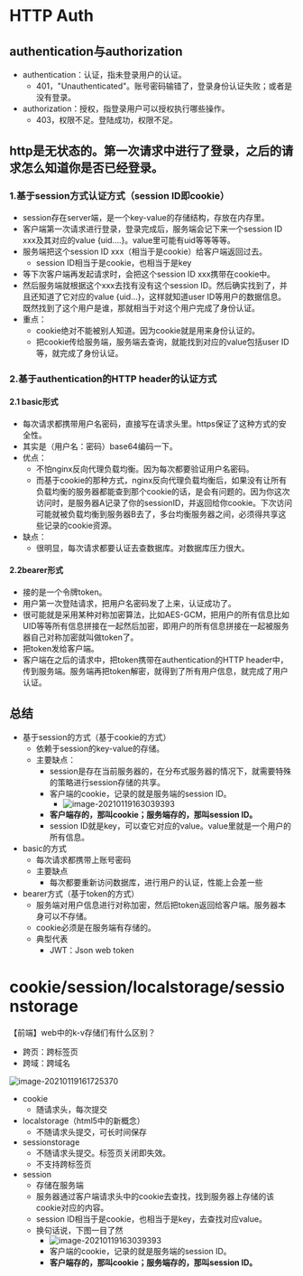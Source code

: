 # HTTP  Auth

## authentication与authorization

- authentication：认证，指未登录用户的认证。
  - 401，"Unauthenticated"。账号密码输错了，登录身份认证失败；或者是没有登录。
- authorization：授权，指登录用户可以授权执行哪些操作。
  - 403，权限不足。登陆成功，权限不足。

## http是无状态的。第一次请求中进行了登录，之后的请求怎么知道你是否已经登录。

### 1.基于session方式认证方式（session ID即cookie）

- session存在server端，是一个key-value的存储结构，存放在内存里。
- 客户端第一次请求进行登录，登录完成后，服务端会记下来一个session ID xxx及其对应的value {uid....}。value里可能有uid等等等等。
- 服务端把这个session ID xxx（相当于是cookie）给客户端返回过去。
  - session ID相当于是cookie，也相当于是key
- 等下次客户端再发起请求时，会把这个session ID xxx携带在cookie中。
- 然后服务端就根据这个xxx去找有没有这个session ID。然后确实找到了，并且还知道了它对应的value {uid...}，这样就知道user ID等用户的数据信息。既然找到了这个用户是谁，那就相当于对这个用户完成了身份认证。
- 重点：
  - cookie绝对不能被别人知道。因为cookie就是用来身份认证的。
  - 把cookie传给服务端，服务端去查询，就能找到对应的value包括user ID等，就完成了身份认证。

### 2.基于authentication的HTTP header的认证方式

#### 2.1 basic形式

- 每次请求都携带用户名密码，直接写在请求头里。https保证了这种方式的安全性。
- 其实是（用户名：密码）base64编码一下。
- 优点：
  - 不怕nginx反向代理负载均衡。因为每次都要验证用户名密码。
  - 而基于cookie的那种方式，nginx反向代理负载均衡后，如果没有让所有负载均衡的服务器都能查到那个cookie的话，是会有问题的。因为你这次访问时，是服务器A记录了你的sessionID，并返回给你cookie。下次访问可能就被负载均衡到服务器B去了，多台均衡服务器之间，必须得共享这些记录的cookie资源。
- 缺点：
  - 很明显，每次请求都要认证去查数据库。对数据库压力很大。

#### 2.2bearer形式

- 接的是一个令牌token。
- 用户第一次登陆请求，把用户名密码发了上来，认证成功了。
- 很可能就是采用某种对称加密算法，比如AES-GCM，把用户的所有信息比如UID等等所有信息拼接在一起然后加密，即用户的所有信息拼接在一起被服务器自己对称加密就叫做token了。
- 把token发给客户端。
- 客户端在之后的请求中，把token携带在authentication的HTTP header中，传到服务端。服务端再把token解密，就得到了所有用户信息，就完成了用户认证。

## 总结

- 基于session的方式（基于cookie的方式）
  - 依赖于session的key-value的存储。
  - 主要缺点：
    - session是存在当前服务器的，在分布式服务器的情况下，就需要特殊的策略进行session存储的共享。
    - 客户端的cookie，记录的就是服务端的session ID。
      - ![image-20210119163039393](http://pichost.yangyadong.site/img/image-20210119163039393.png)
    - **客户端存的，那叫cookie；服务端存的，那叫session ID。**
    - session ID就是key，可以查它对应的value。value里就是一个用户的所有信息。
- basic的方式
  - 每次请求都携带上账号密码
  - 主要缺点
    - 每次都要重新访问数据库，进行用户的认证，性能上会差一些
- bearer方式（基于token的方式）
  - 服务端对用户信息进行对称加密，然后把token返回给客户端。服务器本身可以不存储。
  - cookie必须是在服务端有存储的。
  - 典型代表
    - JWT：Json web token

# cookie/session/localstorage/sessionstorage

【前端】web中的k-v存储们有什么区别？

- 跨页：跨标签页
- 跨域：跨域名

![image-20210119161725370](http://pichost.yangyadong.site/img/image-20210119161725370.png)

- cookie
  - 随请求头，每次提交
- localstorage（html5中的新概念）
  - 不随请求头提交，可长时间保存
- sessionstorage
  - 不随请求头提交。标签页关闭即失效。
  - 不支持跨标签页
- session
  - 存储在服务端
  - 服务器通过客户端请求头中的cookie去查找，找到服务器上存储的该cookie对应的内容。
  - session ID相当于是cookie，也相当于是key，去查找对应value。
  - 换句话说，下图一目了然
    - ![image-20210119163039393](http://pichost.yangyadong.site/img/image-20210119163039393.png)
    - 客户端的cookie，记录的就是服务端的session ID。
    - **客户端存的，那叫cookie；服务端存的，那叫session ID。**

